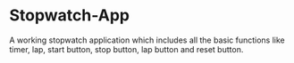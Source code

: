 # Stopwatch-App
A working stopwatch application which includes all the basic functions like timer, lap, start button, stop button, lap button and reset button.
